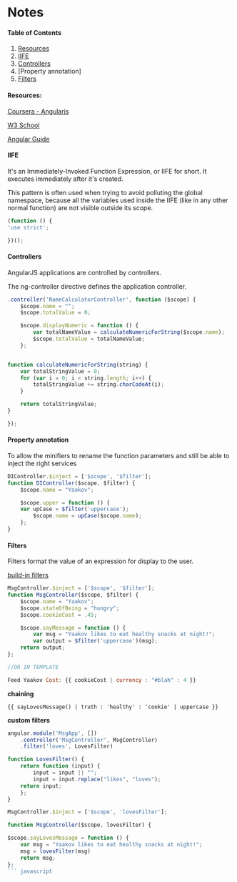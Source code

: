 # Notes

#### Table of Contents
1. [Resources](#Resources)
2. [IIFE](#IIFE)
3. [Controllers](#Controllers)
4. [Property annotation]
5. [Filters](#Filters)
#### Resources:
[Coursera - Angularjs](https://www.coursera.org/learn/single-page-web-apps-with-angularjs)

[W3 School](https://www.w3schools.com/angular/)

[Angular Guide](https://docs.angularjs.org/guide/)

#### IIFE
It's an Immediately-Invoked Function Expression, or IIFE for short. It executes immediately after it's created.

This pattern is often used when trying to avoid polluting the global namespace, because all the variables used inside the IIFE (like in any other normal function) are not visible outside its scope.

```javascript
(function () {
'use strict';

})();
```

#### Controllers
AngularJS applications are controlled by controllers.

The ng-controller directive defines the application controller.

```javascript
.controller('NameCalculatorController', function ($scope) {
	$scope.name = "";
	$scope.totalValue = 0;

	$scope.displayNumeric = function () {
		var totalNameValue = calculateNumericForString($scope.name);
		$scope.totalValue = totalNameValue;
	};


function calculateNumericForString(string) {
	var totalStringValue = 0;
	for (var i = 0; i < string.length; i++) {
		totalStringValue += string.charCodeAt(i);
	}

	return totalStringValue;
}

});

```
#### Property annotation

To allow the minifiers to rename the function parameters and still be able to inject the right services
```javascript
DIController.$inject = ['$scope', '$filter'];
function DIController($scope, $filter) {
	$scope.name = "Yaakov";

	$scope.upper = function () {
	var upCase = $filter('uppercase');
		$scope.name = upCase($scope.name);
	};
}
```

#### Filters
Filters format the value of an expression for display to the user.

[build-in filters](https://docs.angularjs.org/api/ng/filter)
```javascript
MsgController.$inject = ['$scope', '$filter'];
function MsgController($scope, $filter) {
	$scope.name = "Yaakov";
	$scope.stateOfBeing = "hungry";
	$scope.cookieCost = .45;

	$scope.sayMessage = function () {
		var msg = "Yaakov likes to eat healthy snacks at night!";
		var output = $filter('uppercase')(msg);
	return output;
};

//OR IN TEMPLATE

Feed Yaakov Cost: {{ cookieCost | currency : "#blah" : 4 }}

```

**chaining**
```
{{ sayLovesMessage() | truth : 'healthy' : 'cookie' | uppercase }}
```

**custom filters**
``` javascript
angular.module('MsgApp', [])
	.controller('MsgController', MsgController)
	.filter('loves', LovesFilter)

function LovesFilter() {
	return function (input) {
		input = input || "";
		input = input.replace("likes", "loves");
	return input;
	};
}

MsgController.$inject = ['$scope', 'lovesFilter'];

function MsgController($scope, lovesFilter) {

$scope.sayLovesMessage = function () {
	var msg = "Yaakov likes to eat healthy snacks at night!";
	msg = lovesFilter(msg)
	return msg;
};
``` javascript
